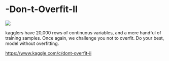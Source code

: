 # -Don-t-Overfit-II

![](https://upload.wikimedia.org/wikipedia/commons/thumb/1/19/Overfitting.svg/300px-Overfitting.svg.png)

kagglers have 20,000 rows of continuous variables, and a mere handful of training samples. Once again, we challenge you not to overfit. Do your best, model without overfitting.

https://www.kaggle.com/c/dont-overfit-ii
